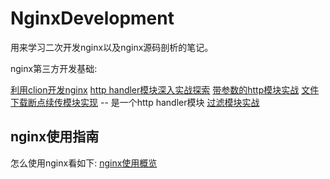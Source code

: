 # NginxDevelopment
用来学习二次开发nginx以及nginx源码剖析的笔记。

nginx第三方开发基础:

[利用clion开发nginx](doc/01ClionDebugNginx.md)
[http handler模块深入实战探索](doc/02hello_handler.md)
[带参数的http模块实战](doc/03helloex_handler.md)
[文件下载断点续传模块实现](doc/04file_trans.md) -- 是一个http handler模块
[过滤模块实战](doc/05filter.md)

## nginx使用指南

怎么使用nginx看如下:
[nginx使用概览](use/README.md)